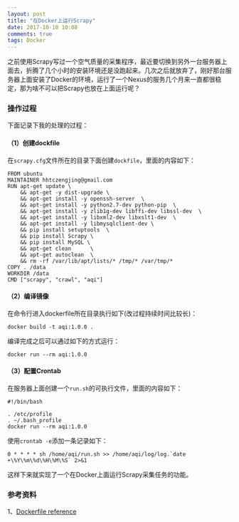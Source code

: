 ```yaml
---
layout: post
title: "在Docker上运行Scrapy"
date: 2017-10-10 10:08
comments: true
tags: Docker
---
```


之前使用Scrapy写过一个空气质量的采集程序，最近要切换到另外一台服务器上面去，折腾了几个小时的安装环境还是没跑起来。几次之后就放弃了，刚好那台服务器上面安装了Docker的环境，运行了一个Nexus的服务几个月来一直都很稳定，那为啥不可以把Scrapy也放在上面运行呢？

### 操作过程

下面记录下我的处理的过程：

#### （1）创建dockfile

在`scrapy.cfg`文件所在的目录下面创建`dockfile`，里面的内容如下：

```
FROM ubuntu
MAINTAINER hhtczengjing@gmail.com
RUN apt-get update \
	&& apt-get -y dist-upgrade \
	&& apt-get install -y openssh-server  \
	&& apt-get install -y python2.7-dev python-pip  \
	&& apt-get install -y zlib1g-dev libffi-dev libssl-dev  \
	&& apt-get install -y libxml2-dev libxslt1-dev  \
	&& apt-get install -y libmysqlclient-dev \ 
	&& pip install setuptools  \
	&& pip install Scrapy \
	&& pip install MySQL \ 
	&& apt-get clean      \
 	&& apt-get autoclean  \
 	&& rm -rf /var/lib/apt/lists/* /tmp/* /var/tmp/*
COPY . /data
WORKDIR /data
CMD ["scrapy", "crawl", "aqi"]
```

#### （2）编译镜像

在命令行进入dockerfile所在目录执行如下(改过程持续时间比较长)：

```
docker build -t aqi:1.0.0 .
```

编译完成之后可以通过如下的方式运行：

```
docker run --rm aqi:1.0.0
```

#### （3）配置Crontab


在服务器上面创建一个`run.sh`的可执行文件，里面的内容如下：

```
#!/bin/bash

. /etc/profile
. ~/.bash_profile
docker run --rm aqi:1.0.0
```

使用`crontab -e`添加一条记录如下：

```
0 * * * * sh /home/aqi/run.sh >> /home/aqi/log/log.`date +\%Y\%m\%d\%H\%M\%S` 2>&1
```

这样下来就实现了一个在Docker上面运行Scrapy采集任务的功能。

### 参考资料

1、[Dockerfile reference](https://docs.docker.com/engine/reference/builder/)